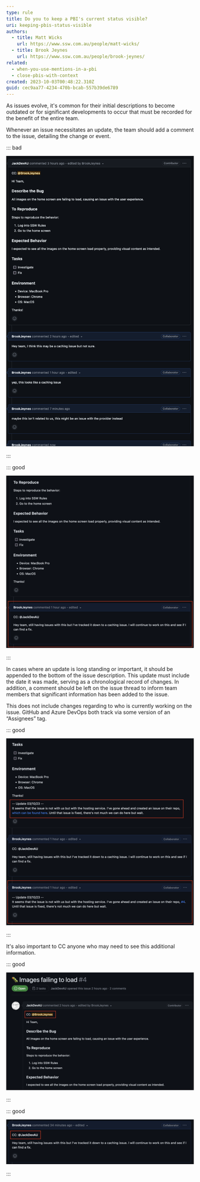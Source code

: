 ```yaml
---
type: rule
title: Do you to keep a PBI's current status visible?
uri: keeping-pbis-status-visible
authors:
  - title: Matt Wicks
    url: https://www.ssw.com.au/people/matt-wicks/
  - title: Brook Jeynes
    url: https://www.ssw.com.au/people/brook-jeynes/
related:
  - when-you-use-mentions-in-a-pbi
  - close-pbis-with-context
created: 2023-10-03T00:48:22.310Z
guid: cec9aa77-4234-470b-bcab-557b39de6789
---
```

As issues evolve, it's common for their initial descriptions to become outdated or for significant developments to occur that must be recorded for the benefit of the entire team.

<!--endintro-->

Whenever an issue necessitates an update, the team should add a comment to the issue, detailing the change or event. 

::: bad

![Figure: Bad example - Lots of non-descriptive comments cluttering the issue.](bad-example-lots-of-non-descriptive-comments.png)

:::

::: good

![Figure: Good example - Extra context added via comment.](good-example-adding-context-via-comment.png)

:::

In cases where an update is long standing or important, it should be appended to the bottom of the issue description. This update must include the date it was made, serving as a chronological record of changes. In addition, a comment should be left on the issue thread to inform team members that significant information has been added to the issue.

This does not include changes regarding to who is currently working on the issue. GitHub and Azure DevOps both track via some version of an “Assignees” tag.

::: good

![Figure: Good example - Important information added to the issue itself with a comment.](good-example-update.png)

:::

It's also important to CC anyone who may need to see this additional information.

::: good

![Figure: Good example - Important users CC'd within the issue but addressed to the team.](good-example-cc-in-issue.png)

:::

::: good

![Figure: Good example - Important users CC'd within comments added extra context.](good-example-cc-in-comment.png)

:::